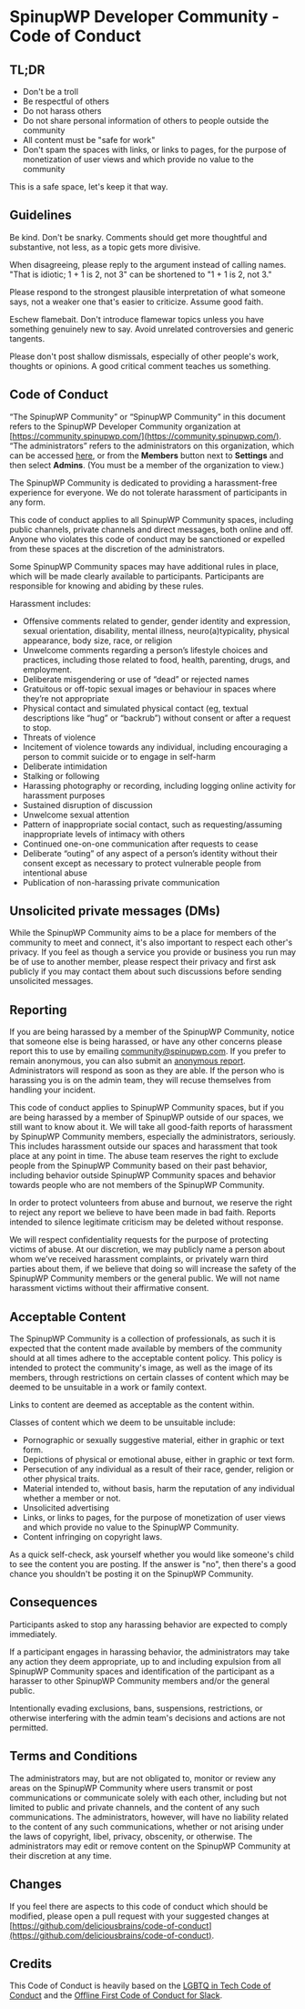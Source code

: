 # SpinupWP Developer Community - Code of Conduct

## TL;DR

* Don't be a troll
* Be respectful of others
* Do not harass others
* Do not share personal information of others to people outside the community
* All content must be "safe for work"
* Don't spam the spaces with links, or links to pages, for the purpose of monetization of user views and which provide no value to the community

This is a safe space, let's keep it that way.

## Guidelines

Be kind. Don't be snarky. Comments should get more thoughtful and substantive, not less, as a topic gets more divisive.

When disagreeing, please reply to the argument instead of calling names. "That is idiotic; 1 + 1 is 2, not 3" can be shortened to "1 + 1 is 2, not 3."

Please respond to the strongest plausible interpretation of what someone says, not a weaker one that's easier to criticize. Assume good faith.

Eschew flamebait. Don't introduce flamewar topics unless you have something genuinely new to say. Avoid unrelated controversies and generic tangents.

Please don't post shallow dismissals, especially of other people's work, thoughts or opinions. A good critical comment teaches us something.

## Code of Conduct

“The SpinupWP Community” or “SpinupWP Community”  in this document refers to the SpinupWP Developer Community organization at [https://community.spinupwp.com/](https://community.spinupwp.com/). “The administrators” refers to the administrators on this organization, which can be accessed [here](https://community.spinupwp.com/members?active=admins), or from the **Members** button next to **Settings** and then select **Admins**. (You must be a member of the organization to view.)

The SpinupWP Community is dedicated to providing a harassment-free experience for everyone. We do not tolerate harassment of participants in any form.

This code of conduct applies to all SpinupWP Community spaces, including public channels, private channels and direct messages, both online and off. Anyone who violates this code of conduct may be sanctioned or expelled from these spaces at the discretion of the administrators.

Some SpinupWP Community spaces may have additional rules in place, which will be made clearly available to participants. Participants are responsible for knowing and abiding by these rules.

Harassment includes:

* Offensive comments related to gender, gender identity and expression, sexual orientation, disability, mental illness, neuro(a)typicality, physical appearance, body size, race, or religion
* Unwelcome comments regarding a person’s lifestyle choices and practices, including those related to food, health, parenting, drugs, and employment.
* Deliberate misgendering or use of “dead” or rejected names
* Gratuitous or off-topic sexual images or behaviour in spaces where they’re not appropriate
* Physical contact and simulated physical contact (eg, textual descriptions like “hug” or “backrub”) without consent or after a request to stop.
* Threats of violence
* Incitement of violence towards any individual, including encouraging a person to commit suicide or to engage in self-harm
* Deliberate intimidation
* Stalking or following
* Harassing photography or recording, including logging online activity for harassment purposes
* Sustained disruption of discussion
* Unwelcome sexual attention
* Pattern of inappropriate social contact, such as requesting/assuming inappropriate levels of intimacy with others
* Continued one-on-one communication after requests to cease
* Deliberate “outing” of any aspect of a person’s identity without their consent except as necessary to protect vulnerable people from intentional abuse
* Publication of non-harassing private communication

## Unsolicited private messages (DMs)

While the SpinupWP Community aims to be a place for members of the community to meet and connect, it's also important to respect each other's privacy. If you feel as though a service you provide or business you run may be of use to another member, please respect their privacy and first ask publicly if you may contact them about such discussions before sending unsolicited messages.

## Reporting

If you are being harassed by a member of the SpinupWP Community, notice that someone else is being harassed, or have any other concerns please report this to use by emailing community@spinupwp.com. If you prefer to remain anonymous, you can also submit an [anonymous report](https://community.spinupwp.com/). Administrators will respond as soon as they are able. If the person who is harassing you is on the admin team, they will recuse themselves from handling your incident. 

This code of conduct applies to SpinupWP Community spaces, but if you are being harassed by a member of SpinupWP outside of our spaces, we still want to know about it. We will take all good-faith reports of harassment by SpinupWP Community members, especially the administrators, seriously. This includes harassment outside our spaces and harassment that took place at any point in time. The abuse team reserves the right to exclude people from the SpinupWP Community based on their past behavior, including behavior outside SpinupWP Community spaces and behavior towards people who are not members of the SpinupWP Community.

In order to protect volunteers from abuse and burnout, we reserve the right to reject any report we believe to have been made in bad faith. Reports intended to silence legitimate criticism may be deleted without response.

We will respect confidentiality requests for the purpose of protecting victims of abuse. At our discretion, we may publicly name a person about whom we’ve received harassment complaints, or privately warn third parties about them, if we believe that doing so will increase the safety of the SpinupWP Community members or the general public. We will not name harassment victims without their affirmative consent.

## Acceptable Content

The SpinupWP Community is a collection of professionals, as such it is expected that the content made available by members of the community should at all times adhere to the acceptable content policy. This policy is intended to protect the community's image, as well as the image of its members, through restrictions on certain classes of content which may be deemed to be unsuitable in a work or family context.

Links to content are deemed as acceptable as the content within.

Classes of content which we deem to be unsuitable include:

 - Pornographic or sexually suggestive material, either in graphic or text form.
 - Depictions of physical or emotional abuse, either in graphic or text form.
 - Persecution of any individual as a result of their race, gender, religion or other physical traits.
 - Material intended to, without basis, harm the reputation of any individual whether a member or not.
 - Unsolicited advertising
 - Links, or links to pages, for the purpose of monetization of user views and which provide no value to the SpinupWP Community.
 - Content infringing on copyright laws.

As a quick self-check, ask yourself whether you would like someone's child to see the content you are posting. If the answer is "no", then there's a good chance you shouldn't be posting it on the SpinupWP Community.

## Consequences

Participants asked to stop any harassing behavior are expected to comply immediately.

If a participant engages in harassing behavior, the administrators may take any action they deem appropriate, up to and including expulsion from all SpinupWP Community spaces and identification of the participant as a harasser to other SpinupWP Community members and/or the general public.

Intentionally evading exclusions, bans, suspensions, restrictions, or otherwise interfering with the admin team's decisions and actions are not permitted.

## Terms and Conditions

The administrators may, but are not obligated to, monitor or review any areas on the SpinupWP Community where users transmit or post communications or communicate solely with each other, including but not limited to public and private channels, and the content of any such communications. The administrators, however, will have no liability related to the content of any such communications, whether or not arising under the laws of copyright, libel, privacy, obscenity, or otherwise. The administrators may edit or remove content on the SpinupWP Community at their discretion at any time.

## Changes

If you feel there are aspects to this code of conduct which should be modified, please open a pull request with your suggested changes at [https://github.com/deliciousbrains/code-of-conduct](https://github.com/deliciousbrains/code-of-conduct).

## Credits

This Code of Conduct is heavily based on the [LGBTQ in Tech Code of Conduct](http://lgbtq.technology/coc.html) and the [Offline First Code of Conduct for Slack](http://offlinefirst.org/code-of-conduct/).
